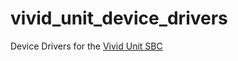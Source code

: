 # vivid_unit_device_drivers
Device Drivers for the [Vivid Unit SBC](https://www.vividunit.com/Main_Page)
